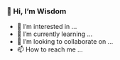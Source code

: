 ### 👋 Hi, I’m Wisdom
- 👀 I’m interested in ...
- 🌱 I’m currently learning ...
- 💞️ I’m looking to collaborate on ...
- 📫 How to reach me ...

